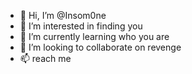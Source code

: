 - 👋 Hi, I’m @Insom0ne
- 👀 I’m interested in finding you
- 🌱 I’m currently learning who you are
- 💞️ I’m looking to collaborate on revenge
- 📫 reach me
